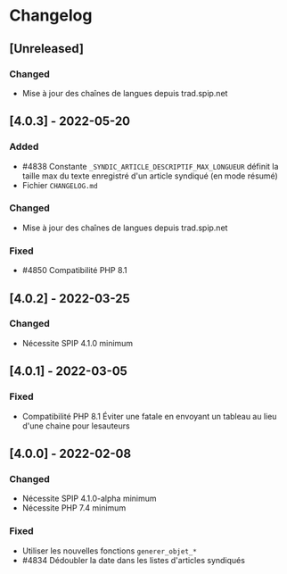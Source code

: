 # Changelog

## [Unreleased]

### Changed

- Mise à jour des chaînes de langues depuis trad.spip.net


## [4.0.3] - 2022-05-20

### Added

- #4838 Constante `_SYNDIC_ARTICLE_DESCRIPTIF_MAX_LONGUEUR` définit la taille max du texte enregistré d'un article syndiqué (en mode résumé)
- Fichier `CHANGELOG.md`

### Changed

- Mise à jour des chaînes de langues depuis trad.spip.net

### Fixed

- #4850 Compatibilité PHP 8.1


## [4.0.2] - 2022-03-25

### Changed

- Nécessite SPIP 4.1.0 minimum


## [4.0.1] - 2022-03-05

### Fixed

- Compatibilité PHP 8.1 Éviter une fatale en envoyant un tableau au lieu d'une chaine pour lesauteurs


## [4.0.0] - 2022-02-08

### Changed

- Nécessite SPIP 4.1.0-alpha minimum
- Nécessite PHP 7.4 minimum

### Fixed

- Utiliser les nouvelles fonctions `generer_objet_*`
- #4834 Dédoubler la date dans les listes d'articles syndiqués
